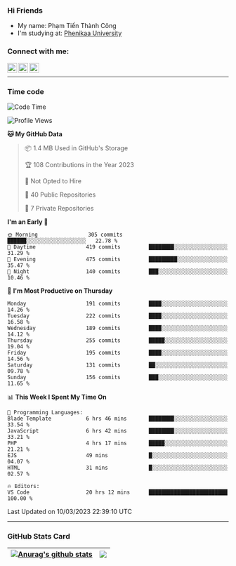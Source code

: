 ### Hi Friends

- My name: Phạm Tiến Thành Công
- I'm studying at: [Phenikaa University]


### Connect with me:
[<img align="left" alt="PhamTienThanhCong | Facebook" width="22px" src="https://upload.wikimedia.org/wikipedia/commons/thumb/1/16/Facebook-icon-1.png/640px-Facebook-icon-1.png" />][facebook]
[<img align="left" alt="PhamTienThanhCong | Zalo" width="22px" src="https://www.anphatpc.com.vn/template/anphat_2020v2/images/icon-zalo.jpg" />][zalo]
[<img align="left" alt="PhamTienThanhCong | LinkedIn" width="22px" src="https://cdn3.iconfinder.com/data/icons/inficons/512/linkedin.png" />][linkedin]

<br />

---

### Time code

<!--START_SECTION:waka-->
![Code Time](http://img.shields.io/badge/Code%20Time-923%20hrs%2052%20mins-blue)

![Profile Views](http://img.shields.io/badge/Profile%20Views-1-blue)

**🐱 My GitHub Data** 

> 📦 1.4 MB Used in GitHub's Storage 
 > 
> 🏆 108 Contributions in the Year 2023
 > 
> 🚫 Not Opted to Hire
 > 
> 📜 40 Public Repositories 
 > 
> 🔑 7 Private Repositories 
 > 
**I'm an Early 🐤** 

```text
🌞 Morning                305 commits         ██████░░░░░░░░░░░░░░░░░░░   22.78 % 
🌆 Daytime                419 commits         ████████░░░░░░░░░░░░░░░░░   31.29 % 
🌃 Evening                475 commits         █████████░░░░░░░░░░░░░░░░   35.47 % 
🌙 Night                  140 commits         ███░░░░░░░░░░░░░░░░░░░░░░   10.46 % 
```
📅 **I'm Most Productive on Thursday** 

```text
Monday                   191 commits         ████░░░░░░░░░░░░░░░░░░░░░   14.26 % 
Tuesday                  222 commits         ████░░░░░░░░░░░░░░░░░░░░░   16.58 % 
Wednesday                189 commits         ████░░░░░░░░░░░░░░░░░░░░░   14.12 % 
Thursday                 255 commits         █████░░░░░░░░░░░░░░░░░░░░   19.04 % 
Friday                   195 commits         ████░░░░░░░░░░░░░░░░░░░░░   14.56 % 
Saturday                 131 commits         ██░░░░░░░░░░░░░░░░░░░░░░░   09.78 % 
Sunday                   156 commits         ███░░░░░░░░░░░░░░░░░░░░░░   11.65 % 
```


📊 **This Week I Spent My Time On** 

```text
💬 Programming Languages: 
Blade Template           6 hrs 46 mins       ████████░░░░░░░░░░░░░░░░░   33.54 % 
JavaScript               6 hrs 42 mins       ████████░░░░░░░░░░░░░░░░░   33.21 % 
PHP                      4 hrs 17 mins       █████░░░░░░░░░░░░░░░░░░░░   21.21 % 
EJS                      49 mins             █░░░░░░░░░░░░░░░░░░░░░░░░   04.07 % 
HTML                     31 mins             █░░░░░░░░░░░░░░░░░░░░░░░░   02.57 % 

🔥 Editors: 
VS Code                  20 hrs 12 mins      █████████████████████████   100.00 % 
```


 Last Updated on 10/03/2023 22:39:10 UTC
<!--END_SECTION:waka-->

---

### GitHub Stats Card

| <a href="https://github.com/phamtienthanhcong"><img align="center" src="https://github-readme-stats.vercel.app/api?username=PhamTienThanhCong&show_icons=true&include_all_commits=true&theme=buefy&hide_border=true&theme=ocean_dark" alt="Anurag's github stats" /></a> | <a href="https://github.com/phamtienthanhcong"><img align="center" src="https://github-readme-stats.vercel.app/api/top-langs/?username=PhamTienThanhCong&layout=compact&theme=buefy&hide_border=true&theme=ocean_dark" /></a> |
| ------------- | ------------- |

[Phenikaa University]: https://phenikaa-uni.edu.vn/vi
[facebook]: https://www.facebook.com/phamtienthanhcong
[linkedin]: https://linkedin.com/in/phamtienthanhcong
[zalo]: https://zalo.me/0396396332
[tiktok]: https://www.tiktok.com/@phamtienthanhcong
[web]: https://github.com/PhamTienThanhCong/web_dev
[min project]: https://github.com/PhamTienThanhCong/Project-Of-Web
[c and cpp]: https://github.com/PhamTienThanhCong/Code_C_and_Cpro
[python]: https://github.com/PhamTienThanhCong/Python_beginer
